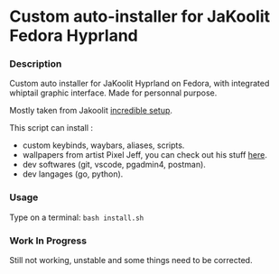 # Custom auto-installer for JaKoolit Fedora Hyprland

### Description

Custom auto installer for JaKoolit Hyprland on Fedora, with integrated whiptail graphic interface. Made for personnal purpose. 

Mostly taken from Jakoolit [incredible setup](https://github.com/JaKooLit/Fedora-Hyprland).

This script can install : 
- custom keybinds, waybars, aliases, scripts.
- wallpapers from artist Pixel Jeff, you can check out his stuff [here](https://www.deviantart.com/pixeljeff).
- dev softwares (git, vscode, pgadmin4, postman).
- dev langages (go, python).

### Usage

Type on a terminal:
`bash install.sh`

### Work In Progress

Still not working, unstable and some things need to be corrected.
